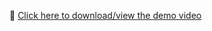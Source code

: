 🎥 [Click here to download/view the demo video](https://github.com/ahmed-nabel/todo-list-website/raw/main/assets/videos/todo_video_compressed.mp4
)
